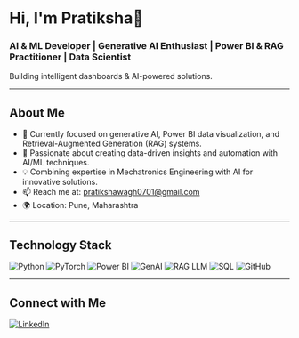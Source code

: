 # Hi, I'm Pratiksha👋

### AI & ML Developer | Generative AI Enthusiast | Power BI & RAG Practitioner | Data Scientist
Building intelligent dashboards & AI-powered solutions.

---

## About Me
- 🔭 Currently focused on generative AI, Power BI data visualization, and Retrieval-Augmented Generation (RAG) systems.
- 🌱 Passionate about creating data-driven insights and automation with AI/ML techniques.
- 💡 Combining expertise in Mechatronics Engineering with AI for innovative solutions.
- 📫 Reach me at: pratikshawagh0701@gmail.com 
- 🌍 Location: Pune, Maharashtra

---


## Technology Stack
![Python](https://img.shields.io/badge/Python-3776AB?style=for-the-badge&logo=python&logoColor=white)
![PyTorch](https://img.shields.io/badge/PyTorch-EE4C2C?style=for-the-badge&logo=pytorch&logoColor=white)
![Power BI](https://img.shields.io/badge/Power_BI-F2C811?style=for-the-badge&logo=microsoft-power-bi&logoColor=black)
![GenAI](https://img.shields.io/badge/GenAI-5A31F4?style=for-the-badge&logo=artificial-intelligence&logoColor=white)
![RAG LLM](https://img.shields.io/badge/RAG_LLM-0078D7?style=for-the-badge&logo=azure-openai&logoColor=white)
![SQL](https://img.shields.io/badge/SQL-4479A1?style=for-the-badge&logo=postgresql&logoColor=white)
![GitHub](https://img.shields.io/badge/GitHub-181717?style=for-the-badge&logo=github&logoColor=white)




---

## Connect with Me
[![LinkedIn](https://img.shields.io/badge/LinkedIn-0077B5?style=for-the-badge&logo=linkedin&logoColor=white)](https://linkedin.com/in/pratikshawagh07)  



